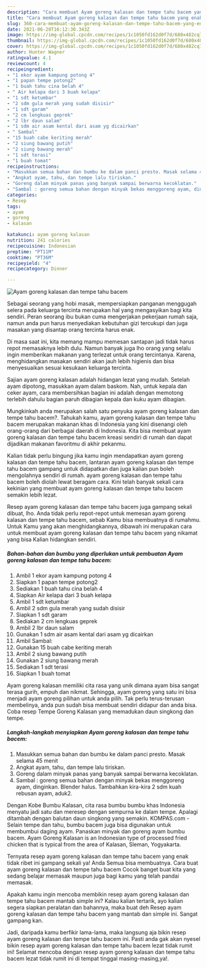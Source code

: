 ```yaml
---
description: "Cara membuat Ayam goreng kalasan dan tempe tahu bacem yang enak dan Mudah Dibuat"
title: "Cara membuat Ayam goreng kalasan dan tempe tahu bacem yang enak dan Mudah Dibuat"
slug: 360-cara-membuat-ayam-goreng-kalasan-dan-tempe-tahu-bacem-yang-enak-dan-mudah-dibuat
date: 2021-06-28T16:12:30.343Z
image: https://img-global.cpcdn.com/recipes/1c1050fd162d0f7d/680x482cq70/ayam-goreng-kalasan-dan-tempe-tahu-bacem-foto-resep-utama.jpg
thumbnail: https://img-global.cpcdn.com/recipes/1c1050fd162d0f7d/680x482cq70/ayam-goreng-kalasan-dan-tempe-tahu-bacem-foto-resep-utama.jpg
cover: https://img-global.cpcdn.com/recipes/1c1050fd162d0f7d/680x482cq70/ayam-goreng-kalasan-dan-tempe-tahu-bacem-foto-resep-utama.jpg
author: Hunter Wagner
ratingvalue: 4.1
reviewcount: 4
recipeingredient:
- "1 ekor ayam kampung potong 4"
- "1 papan tempe potong2"
- "1 buah tahu cina belah 4"
- " Air kelapa dari 3 buah kelapa"
- "1 sdt ketumbar"
- "2 sdm gula merah yang sudah disisir"
- "1 sdt garam"
- "2 cm lengkuas geprek"
- "2 lbr daun salam"
- "1 sdm air asam kental dari asam yg dicairkan"
- " Sambal"
- "15 buah cabe keriting merah"
- "2 siung bawang putih"
- "2 siung bawang merah"
- "1 sdt terasi"
- "1 buah tomat"
recipeinstructions:
- "Masukkan semua bahan dan bumbu ke dalam panci presto. Masak selama 45 menit"
- "Angkat ayam, tahu, dan tempe lalu tiriskan."
- "Goreng dalam minyak panas yang banyak sampai berwarna kecoklatan."
- "Sambal : goreng semua bahan dengan minyak bekas menggoreng ayam, dinginkan. Blender halus. Tambahkan kira-kira 2 sdm kuah rebusan ayam, aduk2."
categories:
- Resep
tags:
- ayam
- goreng
- kalasan

katakunci: ayam goreng kalasan 
nutrition: 241 calories
recipecuisine: Indonesian
preptime: "PT11M"
cooktime: "PT36M"
recipeyield: "4"
recipecategory: Dinner

---
```



![Ayam goreng kalasan dan tempe tahu bacem](https://img-global.cpcdn.com/recipes/1c1050fd162d0f7d/680x482cq70/ayam-goreng-kalasan-dan-tempe-tahu-bacem-foto-resep-utama.jpg)

Sebagai seorang yang hobi masak, mempersiapkan panganan menggugah selera pada keluarga tercinta merupakan hal yang mengasyikan bagi kita sendiri. Peran seorang ibu bukan cuma mengerjakan pekerjaan rumah saja, namun anda pun harus menyediakan kebutuhan gizi tercukupi dan juga masakan yang disantap orang tercinta harus enak.

Di masa  saat ini, kita memang mampu memesan santapan jadi tidak harus repot memasaknya lebih dulu. Namun banyak juga lho orang yang selalu ingin memberikan makanan yang terlezat untuk orang tercintanya. Karena, menghidangkan masakan sendiri akan jauh lebih higienis dan bisa menyesuaikan sesuai kesukaan keluarga tercinta. 

Sajian ayam goreng kalasan adalah hidangan lezat yang mudah. Setelah ayam dipotong, masukkan ayam dalam baskom. Nah, untuk kepala dan ceker ayam, cara membersihkan bagian ini adalah dengan memotong terlebih dahulu bagian paruh dibagian kepala dan kuku ayam dibagian.

Mungkinkah anda merupakan salah satu penyuka ayam goreng kalasan dan tempe tahu bacem?. Tahukah kamu, ayam goreng kalasan dan tempe tahu bacem merupakan makanan khas di Indonesia yang kini disenangi oleh orang-orang dari berbagai daerah di Indonesia. Kita bisa membuat ayam goreng kalasan dan tempe tahu bacem kreasi sendiri di rumah dan dapat dijadikan makanan favoritmu di akhir pekanmu.

Kalian tidak perlu bingung jika kamu ingin mendapatkan ayam goreng kalasan dan tempe tahu bacem, lantaran ayam goreng kalasan dan tempe tahu bacem gampang untuk didapatkan dan juga kalian pun boleh mengolahnya sendiri di rumah. ayam goreng kalasan dan tempe tahu bacem boleh diolah lewat beragam cara. Kini telah banyak sekali cara kekinian yang membuat ayam goreng kalasan dan tempe tahu bacem semakin lebih lezat.

Resep ayam goreng kalasan dan tempe tahu bacem juga gampang sekali dibuat, lho. Anda tidak perlu repot-repot untuk memesan ayam goreng kalasan dan tempe tahu bacem, sebab Kamu bisa membuatnya di rumahmu. Untuk Kamu yang akan menghidangkannya, dibawah ini merupakan cara untuk membuat ayam goreng kalasan dan tempe tahu bacem yang nikamat yang bisa Kalian hidangkan sendiri.

<!--inarticleads1-->

##### Bahan-bahan dan bumbu yang diperlukan untuk pembuatan Ayam goreng kalasan dan tempe tahu bacem:

1. Ambil 1 ekor ayam kampung potong 4
1. Siapkan 1 papan tempe potong2
1. Sediakan 1 buah tahu cina belah 4
1. Siapkan  Air kelapa dari 3 buah kelapa
1. Ambil 1 sdt ketumbar
1. Ambil 2 sdm gula merah yang sudah disisir
1. Siapkan 1 sdt garam
1. Sediakan 2 cm lengkuas geprek
1. Ambil 2 lbr daun salam
1. Gunakan 1 sdm air asam kental dari asam yg dicairkan
1. Ambil  Sambal:
1. Gunakan 15 buah cabe keriting merah
1. Ambil 2 siung bawang putih
1. Gunakan 2 siung bawang merah
1. Sediakan 1 sdt terasi
1. Siapkan 1 buah tomat


Ayam goreng kalasan memiliki cita rasa yang unik dimana ayam bisa sangat terasa gurih, empuh dan nikmat. Sehingga, ayam goreng yang satu ini bisa menjadi ayam goreng pilihan untuk anda pilih. Tak perlu terus-terusan membelinya, anda pun sudah bisa membuat sendiri didapur dan anda bisa. Coba resep Tempe Goreng Kalasan yang memadukan daun singkong dan tempe. 

<!--inarticleads2-->

##### Langkah-langkah menyiapkan Ayam goreng kalasan dan tempe tahu bacem:

1. Masukkan semua bahan dan bumbu ke dalam panci presto. Masak selama 45 menit
1. Angkat ayam, tahu, dan tempe lalu tiriskan.
1. Goreng dalam minyak panas yang banyak sampai berwarna kecoklatan.
1. Sambal : goreng semua bahan dengan minyak bekas menggoreng ayam, dinginkan. Blender halus. Tambahkan kira-kira 2 sdm kuah rebusan ayam, aduk2.


Dengan Kobe Bumbu Kalasan, cita rasa bumbu bumbu khas Indonesia menyatu jadi satu dan meresep dengan sempurna ke dalam tempe. Apalagi ditambah dengan balutan daun singkong yang semakin. KOMPAS.com - Selain tempe dan tahu, bumbu bacem juga bisa digunakan untuk membumbui daging ayam. Panaskan minyak dan goreng ayam bumbu bacem. Ayam Goreng Kalasan is an Indonesian type of processed fried chicken that is typical from the area of Kalasan, Sleman, Yogyakarta. 

Ternyata resep ayam goreng kalasan dan tempe tahu bacem yang enak tidak ribet ini gampang sekali ya! Anda Semua bisa membuatnya. Cara buat ayam goreng kalasan dan tempe tahu bacem Cocok banget buat kita yang sedang belajar memasak maupun juga bagi kamu yang telah pandai memasak.

Apakah kamu ingin mencoba membikin resep ayam goreng kalasan dan tempe tahu bacem mantab simple ini? Kalau kalian tertarik, ayo kalian segera siapkan peralatan dan bahannya, maka buat deh Resep ayam goreng kalasan dan tempe tahu bacem yang mantab dan simple ini. Sangat gampang kan. 

Jadi, daripada kamu berfikir lama-lama, maka langsung aja bikin resep ayam goreng kalasan dan tempe tahu bacem ini. Pasti anda gak akan nyesel bikin resep ayam goreng kalasan dan tempe tahu bacem lezat tidak rumit ini! Selamat mencoba dengan resep ayam goreng kalasan dan tempe tahu bacem lezat tidak rumit ini di tempat tinggal masing-masing,ya!.

